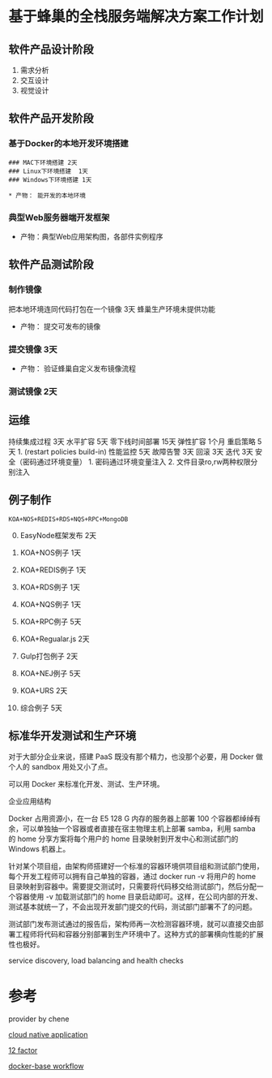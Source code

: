 <!-- ---
layout: post
title:  "Scheduler Q4-2015"
date:   2015-11-07 13:35:30
categories: allen.hu update
---
 -->

# 基于蜂巢的全栈服务端解决方案工作计划

## 软件产品设计阶段
   1. 需求分析
   2. 交互设计
   3. 视觉设计

## 软件产品开发阶段


### 基于Docker的本地开发环境搭建

	### MAC下环境搭建 2天
	### Linux下环境搭建  1天
	### Windows下环境搭建 1天

	* 产物： 能开发的本地环境


### 典型Web服务器端开发框架

   * 产物：典型Web应用架构图，各部件实例程序

## 软件产品测试阶段

### 制作镜像

   把本地环境连同代码打包在一个镜像 3天
   蜂巢生产环境未提供功能

   * 产物： 提交可发布的镜像

### 提交镜像  3天

   * 产物： 验证蜂巢自定义发布镜像流程

### 测试镜像   2天



## 运维
   持续集成过程  3天
   水平扩容       5天
   零下线时间部署  15天
   弹性扩容       1个月
   重启策略       5天
   		1. (restart policies build-in)
   性能监控       5天
   故障告警       3天
   回滚          3天
   迭代          3天
   安全（密码通过环境变量）
      1. 密码通过环境变量注入
      2. 文件目录ro,rw两种权限分别注入


## 例子制作

	KOA+NOS+REDIS+RDS+NQS+RPC+MongoDB

   0.  EasyNode框架发布 2天

   1.  KOA+NOS例子 1天

   2.  KOA+REDIS例子 1天

   3.  KOA+RDS例子  1天

   4.  KOA+NQS例子 1天

   5.  KOA+RPC例子 5天

   6.  KOA+Regualar.js 2天

   7.  Gulp打包例子  2天

   8.  KOA+NEJ例子  5天

   9.  KOA+URS   2天

   10. 综合例子    5天

## 标准华开发测试和生产环境
[](http://dockerpool.com/static/books/docker_practice/cases/environment.html)
对于大部分企业来说，搭建 PaaS 既没有那个精力，也没那个必要，用 Docker 做个人的 sandbox 用处又小了点。

可以用 Docker 来标准化开发、测试、生产环境。

企业应用结构

Docker 占用资源小，在一台 E5 128 G 内存的服务器上部署 100 个容器都绰绰有余，可以单独抽一个容器或者直接在宿主物理主机上部署 samba，利用 samba 的 home 分享方案将每个用户的 home 目录映射到开发中心和测试部门的 Windows 机器上。

针对某个项目组，由架构师搭建好一个标准的容器环境供项目组和测试部门使用，每个开发工程师可以拥有自己单独的容器，通过 docker run -v 将用户的 home 目录映射到容器中。需要提交测试时，只需要将代码移交给测试部门，然后分配一个容器使用 -v 加载测试部门的 home 目录启动即可。这样，在公司内部的开发、测试基本就统一了，不会出现开发部门提交的代码，测试部门部署不了的问题。

测试部门发布测试通过的报告后，架构师再一次检测容器环境，就可以直接交由部署工程师将代码和容器分别部署到生产环境中了。这种方式的部署横向性能的扩展性也极好。


service discovery, load balancing and health checks

# 参考
provider by chene

[cloud native application](http://it20.info/2014/12/cloud-native-applications-for-dummies/)

[12 factor](http://12factor.net/zh_cn/)

[docker-base workflow](http://www.luiselizondo.net/a-production-ready-docker-workflow/)








